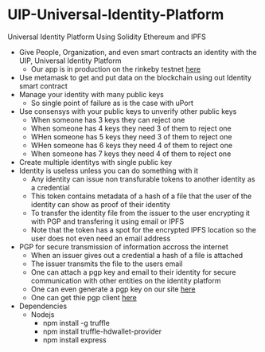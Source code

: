 # UIP-Universal-Identity-Platform
Universal Identity Platform
Using Solidity Ethereum and IPFS

* Give People, Organization, and even smart contracts an identity with the UIP, Universal Identity Platform
    * Our app is in production on the rinkeby testnet [here](http://blockapps.tech:3042/)
* Use metamask to get and put data on the blockchain using out Identity smart contract
* Manage your identity with many public keys
    * So single point of failure as is the case with uPort
* Use consensys with your public keys to unverify other public keys
    * When someone has 3 keys they can reject one
    * When someone has 4 keys they need 3 of them to reject one
    * WHen someone has 5 keys they need 3 of them to reject one
    * WHen someone has 6 keys they need 4 of them to reject one 
    * When someone has 7 keys they need 4 of them to reject one
* Create multiple identitys with single public key
* Identity is useless unless you can do something with it
    * Any identity can issue non transfurable tokens to another identity as a credential
    * This token contains metadata of a hash of a file that the user of the identity can show as proof of their identity
    * To transfer the identity file from the issuer to the user encrypting it with PGP and transfering it using email or IPFS 
    * Note that the token has a spot for the encrypted IPFS location so the user does not even need an email address
* PGP for secure transmission of information accross the internet
    * When an issuer gives out a credential a hash of a file is attached
    * The issuer transmits the file to the users email
    * One can attach a pgp key and email to their identity for secure communication with other entities on the identity platform
    * One can even generate a pgp key on our site [here](http://blockapps.tech:3042/GeneratePGPPair/index.html)
    * One can get thie pgp client [here](https://www.openpgp.org/software/)
* Dependencies
    * Nodejs
        * npm install -g truffle
        * npm install truffle-hdwallet-provider
        * npm install express
